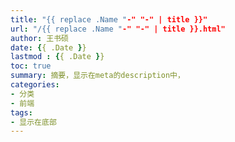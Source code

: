 ```yaml
---
title: "{{ replace .Name "-" "-" | title }}"
url: "/{{ replace .Name "-" "-" | title }}.html"
author: 王书硕
date: {{ .Date }}
lastmod : {{ .Date }}
toc: true
summary: 摘要，显示在meta的description中，
categories:
- 分类
- 前端
tags:
- 显示在底部
---
```

